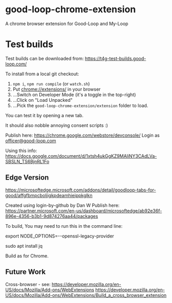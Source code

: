 # good-loop-chrome-extension

A chrome browser extension for Good-Loop and My-Loop

# Test builds

Test builds can be downloaded from: https://t4g-test-builds.good-loop.com/

To install from a local git checkout:

1. `npm i`, `npm run compile` (or `watch.sh`)
2. Put <chrome://extensions/> in your browser
3. ...Switch on Developer Mode (it's a toggle in the top-right)
4. ...Click on "Load Unpacked"
5. ...Pick the `good-loop-chrome-extension/extension` folder to load.

You can test it by opening a new tab.

It should also nobble annoying consent scripts :)

Publish here: https://chrome.google.com/webstore/devconsole/
Login as officer@good-loop.com

Using this info: https://docs.google.com/document/d/1xtsh4ukGgKZ9MAliNY3CAdLVa-SBSLN_TS6BjnRL1Fo


## Edge Version

https://microsoftedge.microsoft.com/addons/detail/goodloop-tabs-for-good/affgfbmpcboljigkpdeamhieippkglkn

Created using login-by-github by Dan W
Publish here: https://partner.microsoft.com/en-us/dashboard/microsoftedge/ab92e36f-896e-4356-b3b1-9d874276aa44/packages

To build, 
You may need to run this in the command line:

export NODE_OPTIONS=--openssl-legacy-provider

sudo apt install jq

Build as for Chrome.

## Future Work

Cross-browser - see: 
https://developer.mozilla.org/en-US/docs/Mozilla/Add-ons/WebExtensions
https://developer.mozilla.org/en-US/docs/Mozilla/Add-ons/WebExtensions/Build_a_cross_browser_extension
